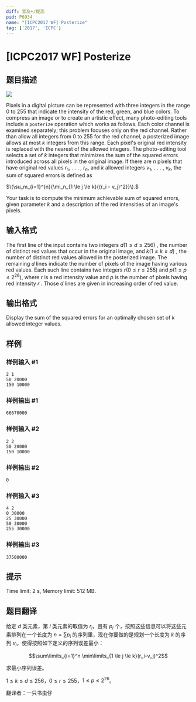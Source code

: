 ```yaml
---
diff: 普及+/提高
pid: P6934
name: "[ICPC2017 WF] Posterize"
tag: ['2017', 'ICPC']
---
```

# [ICPC2017 WF] Posterize
## 题目描述



![](https://onlinejudgeimages.s3-ap-northeast-1.amazonaws.com/problem/14638/1.png)

Pixels in a digital picture can be represented with three integers in the range $0$ to $255$ that indicate the intensity of the red, green, and blue colors. To compress an image or to create an artistic effect, many photo-editing tools include a `posterize` operation which works as follows. Each color channel is examined separately; this problem focuses only on the red channel. Rather than allow all integers from $0$ to $255$ for the red channel, a posterized image allows at most $k$ integers from this range. Each pixel's original red intensity is replaced with the nearest of the allowed integers. The photo-editing tool selects a set of $k$ integers that minimizes the sum of the squared errors introduced across all pixels in the original image. If there are $n$ pixels that have original red values $r_{1},$ . . . , $r_{n},$ and $k$ allowed integers $v_{1},$ . . . , $v_{k},$ the sum of squared errors is defined as

$\(\su_m_{i=1}^{n}{\mi_n_{1 \le j \le k}{(r_i - v_j)^2}}\).$

Your task is to compute the minimum achievable sum of squared errors, given parameter $k$ and a description of the red intensities of an image's pixels.


## 输入格式



The first line of the input contains two integers $d (1 \le d \le 256)$ , the number of distinct red values that occur in the original image, and $k (1 \le k \le d)$ , the number of distinct red values allowed in the posterized image. The remaining $d$ lines indicate the number of pixels of the image having various red values. Each such line contains two integers $r (0 \le r \le 255)$ and $p (1 \le p \le 2^{26}),$ where $r$ is a red intensity value and $p$ is the number of pixels having red intensity $r$ . Those $d$ lines are given in increasing order of red value.


## 输出格式



Display the sum of the squared errors for an optimally chosen set of $k$ allowed integer values.


## 样例

### 样例输入 #1
```
2 1
50 20000
150 10000

```
### 样例输出 #1
```
66670000

```
### 样例输入 #2
```
2 2
50 20000
150 10000

```
### 样例输出 #2
```
0

```
### 样例输入 #3
```
4 2
0 30000
25 30000
50 30000
255 30000

```
### 样例输出 #3
```
37500000

```
## 提示

Time limit: 2 s, Memory limit: 512 MB. 


## 题目翻译

给定 $d$ 类元素，第 $i$ 类元素的取值为 $r_i$，且有 $p_i$ 个，按照这些信息可以将这些元素排列在一个长度为 $n=\sum p_i$ 的序列里，现在你要做的是规划一个长度为 $k$ 的序列 $v_i$，使得按照如下定义的序列误差最小：

$$\sum\limits_{i=1}^n \min\limits_{1 \le j \le k}(r_i-v_j)^2$$

求最小序列误差。

$1 \le k \le d \le 256$，$0 \le r \le 255$，$1 \le p \le 2^{26}$。

翻译者：一只书虫仔
